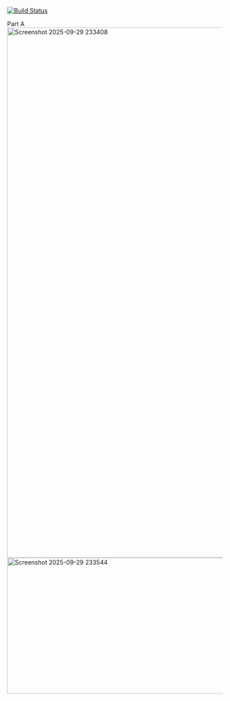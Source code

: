 [![Build Status](https://app.travis-ci.com/github/jcwilson11/JCW.SSW567.svg?branch=main)](https://app.travis-ci.com/github/jcwilson11/JCW.SSW567/builds?serverType=git)

Part A
<img width="1539" height="1237" alt="Screenshot 2025-09-29 233408" src="https://github.com/user-attachments/assets/ad846ac8-0d5c-477b-986d-9a31ca898ec5" />
<img width="1236" height="317" alt="Screenshot 2025-09-29 233544" src="https://github.com/user-attachments/assets/e15de69a-4949-4d9a-8961-4d3b2bb70d00" />
